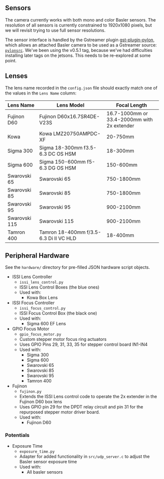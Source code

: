 ## Sensors

The camera currently works with both mono and color Basler sensors. 
The resolution of all sensors is currently constrained to 1920x1080 pixels, but we will revisit trying to use full sensor resolutions.

The sensor interface is handled by the Gstreamer plugin [gst-plugin-pylon](https://github.com/basler/gst-plugin-pylon/tree/v0.5.1), which allows an attached Basler camera to be used as a Gstreamer source: [`pylonsrc`](other/pylonsrc_examples/pylonsrc.txt). 
We've been using the v0.5.1 tag, because we've had difficulties installing later tags on the jetsons. This needs to be re-explored at some point.

## Lenses

The lens name recorded in the `config.json` file should exactly match one of the values in the `Lens Name` column:

| Lens Name | Lens Model            | Focal Length                |
|-----------|-----------------------------------|-----------------------------|
| Fujinon D60 | Fujinon D60x16.7SR4DE-V23S        | 16.7-1000mm or 33.4-2000mm with 2x extender |
| Kowa  | Kowa LMZ20750AMPDC-XF             | 20-750mm                    |
| Sigma 300 | Sigma 18-300mm f3.5-6.3 DC OS HSM | 18-300mm                    |
| Sigma 600 | Sigma 150-600mm f5-6.3 DG OS HSM  | 150-600mm                   |
| Swarovski 65  | Swarovski 65                      | 750-1800mm                  |
| Swarovski 85  | Swarovski 85                      | 750-1800mm                  |
| Swarovski 95  | Swarovski 95                      | 900-2100mm                  |
| Swarovski 115 | Swarovski 115                     | 900-2100mm                  |
| Tamron 400 | Tamron 18-400mm f/3.5-6.3 Di II VC HLD | 18-400mm               |

## Peripheral Hardware

See the `hardware/` directory for pre-filled JSON hardware script objects.

- ISSI Lens Controller
    - `issi_lens_control.py`
    - ISSI Lens Control Boxes (the blue ones)
    - Used with:
        - Kowa Box Lens
- ISSI Focus Controller
    - `issi_focus_control.py`
    - ISSI Focus Control Box (the black one)
    - Used with:
        - Sigma 600 EF Lens
- GPIO Focus Motor
    - `gpio_focus_motor.py`
    - Custom stepper motor focus ring actuators
    - Uses GPIO Pins 29, 31, 33, 35 for stepper control board IN1-IN4
    - Used with:
        - Sigma 300 
        - Sigma 600
        - Swarovski 65
        - Swarovski 85
        - Swarovski 95
        - Tamron 400
- Fujinon
    - `fujinon.py`
    - Extends the ISSI Lens control code to operate the 2x extender in the Fujinon D60 box lens
    - Uses GPIO pin 29 for the DPDT relay circuit and pin 31 for the repurposed stepper motor driver board.
    - Used with:
        - Fujinon D60

### Potentials
- Exposure Time
    - `exposure_time.py`
    - Adapter for added functionality in `src/udp_server.c` to adjust the Basler sensor exposure time
    - Used with:
        - All basler sensors